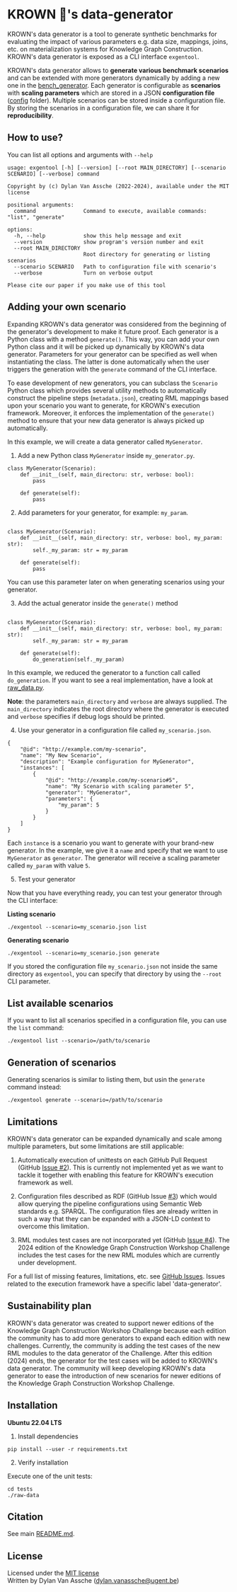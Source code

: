 # KROWN 👑's data-generator

KROWN's data generator is a tool to generate synthetic benchmarks
for evaluating the impact of various parameters
e.g. data size, mappings, joins, etc. on materialization systems
for Knowledge Graph Construction.
KROWN's data generator is exposed as a CLI interface `exgentool`.

KROWN's data generator allows to **generate various benchmark scenarios**
and can be extended with more generators dynamically by adding a new one in
the [bench_generator](./bench_generator). Each generator is configurable
as **scenarios** with **scaling parameters**
which are stored in a JSON **configuration file**
([config](config) folder). Multiple scenarios can be stored inside a configuration
file. By storing the scenarios in a configuration file, we can share it
for **reproducibility**.

## How to use?

You can list all options and arguments with `--help`

```
usage: exgentool [-h] [--version] [--root MAIN_DIRECTORY] [--scenario SCENARIO] [--verbose] command

Copyright by (c) Dylan Van Assche (2022-2024), available under the MIT license

positional arguments:
  command               Command to execute, available commands: "list", "generate"

options:
  -h, --help            show this help message and exit
  --version             show program's version number and exit
  --root MAIN_DIRECTORY
                        Root directory for generating or listing scenarios
  --scenario SCENARIO   Path to configuration file with scenario's
  --verbose             Turn on verbose output

Please cite our paper if you make use of this tool
```

## Adding your own scenario

Expanding KROWN's data generator was considered from the beginning of the 
generator's development to make it future proof. Each generator is a Python
class with a method `generate()`. This way, you can add your own Python class
and it will be picked up dynamically by KROWN's data generator. Parameters
for your generator can be specified as well when instantiating the class.
The latter is done automatically when the user triggers the generation with
the `generate` command of the CLI interface.

To ease development of new generators, you can subclass the `Scenario` Python
class which provides several utility methods to automatically construct
the pipeline steps (`metadata.json`), creating RML mappings based upon your
scenario you want to generate, for KROWN's execution framework. Moreover,
it enforces the implementation of the `generate()` method to ensure that your
new data generator is always picked up automatically.

In this example, we will create a data generator called `MyGenerator`.

1. Add a new Python class `MyGenerator` inside `my_generator.py`.

```
class MyGenerator(Scenario):
    def __init__(self, main_directoru: str, verbose: bool):
        pass
        
    def generate(self):
        pass
```

2. Add parameters for your generator, for example: `my_param`.

```

class MyGenerator(Scenario):
    def __init__(self, main_directory: str, verbose: bool, my_param: str):
        self._my_param: str = my_param
        
    def generate(self):
        pass
```

You can use this parameter later on when generating scenarios using your
generator.

3. Add the actual generator inside the `generate()` method

```

class MyGenerator(Scenario):
    def __init__(self, main_directory: str, verbose: bool, my_param: str):
        self._my_param: str = my_param
        
    def generate(self):
        do_generation(self._my_param)
```

In this example, we reduced the generator to a function call called `do_generation`.
If you want to see a real implementation, have a look at [raw_data.py](./bench_generator/raw_data.py).

**Note**: the parameters `main_directory` and `verbose` are always supplied.
The `main_directory` indicates the root directory where the generator is
executed and `verbose` specifies if debug logs should be printed.

4. Use your generator in a configuration file called `my_scenario.json`.

```
{
    "@id": "http://example.com/my-scenario",
    "name": "My New Scenario",
    "description": "Example configuration for MyGenerator",
    "instances": [
        {
            "@id": "http://example.com/my-scenario#5",
            "name": "My Scenario with scaling parameter 5",
            "generator": "MyGenerator",
            "parameters": {
                "my_param": 5
            }
        }
    ]
}
```

Each `instance` is a scenario you want to generate with your brand-new 
generator. In the example, we give it a `name` and specify that we want to use
`MyGenerator` as `generator`. The generator will receive a scaling parameter
called `my_param` with value `5`.

5. Test your generator

Now that you have everything ready, you can test your generator through
the CLI interface:

**Listing scenario**

```
./exgentool --scenario=my_scenario.json list
```

**Generating scenario**

```
./exgentool --scenario=my_scenario.json generate
```

If you stored the configuration file `my_scenario.json` not inside the same
directory as `exgentool`, you can specify that directory by using the `--root`
CLI parameter.

## List available scenarios

If you want to list all scenarios specified in a configuration file,
you can use the `list` command:

```
./exgentool list --scenario=/path/to/scenario
```

## Generation of scenarios

Generating scenarios is similar to listing them, but usin the `generate`
command instead:

```
./exgentool generate --scenario=/path/to/scenario
```

## Limitations

KROWN's data generator can be expanded dynamically and scale among multiple
parameters, but some limitations are still applicable:

1. Automatically execution of unittests
on each GitHub Pull Request (GitHub [Issue #2](https://github.com/kg-construct/KROWN/issues/2)).
This is currently not implemented yet as we want to tackle it together with
enabling this feature for KROWN's execution framework as well.

2. Configuration files described as RDF (GitHub Issue [#3](https://github.com/kg-construct/KROWN/issues/3)) which would
allow querying the pipeline configurations using Semantic Web standards
e.g. SPARQL. The configuration files are already written in such a way that
they can be expanded with a JSON-LD context to overcome this limitation.
 
3. RML modules test cases are not incorporated yet (GitHub [Issue #4](https://github.com/kg-construct/KROWN/issues/4)).
The 2024 edition of the Knowledge Graph Construction Workshop Challenge includes
the test cases for the new RML modules which are currently under development.

For a full list of missing features, limitations, etc.
see [GitHub Issues](https://github.com/kg-construct/KROWN/issues).
Issues related to the execution framework have a specific
label 'data-generator'.

## Sustainability plan

KROWN's data generator was created to support newer editions
of the Knowledge Graph Construction Workshop Challenge because each edition
the community has to add more generators to expand each edition with new challenges.
Currently, the community is adding the test cases of the new RML modules to the
data generator of the Challenge. After this edition (2024) ends,
the generator for the test cases will be added to KROWN's data generator.
The community will keep developing KROWN's data generator to ease the introduction of
new scenarios for newer editions of the Knowledge Graph Construction Workshop
Challenge.

## Installation

**Ubuntu 22.04 LTS**

1. Install dependencies

```
pip install --user -r requirements.txt
```

2. Verify installation

Execute one of the unit tests:

```
cd tests
./raw-data 
```

## Citation

See main [README.md](../README.md).

## License

Licensed under the [MIT license](./LICENSE)<br>
Written by Dylan Van Assche (dylan.vanassche@ugent.be)
